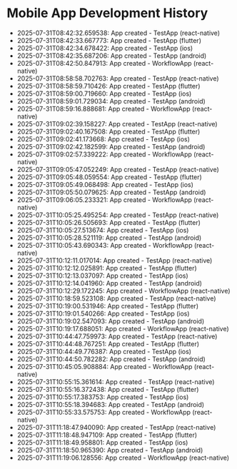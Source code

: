 # Mobile App Development History

- 2025-07-31T08:42:32.659538: App created - TestApp (react-native)
- 2025-07-31T08:42:33.667773: App created - TestApp (flutter)
- 2025-07-31T08:42:34.678422: App created - TestApp (ios)
- 2025-07-31T08:42:35.687206: App created - TestApp (android)
- 2025-07-31T08:42:50.847913: App created - WorkflowApp (react-native)
- 2025-07-31T08:58:58.702763: App created - TestApp (react-native)
- 2025-07-31T08:58:59.710426: App created - TestApp (flutter)
- 2025-07-31T08:59:00.719660: App created - TestApp (ios)
- 2025-07-31T08:59:01.729034: App created - TestApp (android)
- 2025-07-31T08:59:16.888681: App created - WorkflowApp (react-native)
- 2025-07-31T09:02:39.158227: App created - TestApp (react-native)
- 2025-07-31T09:02:40.167508: App created - TestApp (flutter)
- 2025-07-31T09:02:41.173668: App created - TestApp (ios)
- 2025-07-31T09:02:42.182599: App created - TestApp (android)
- 2025-07-31T09:02:57.339222: App created - WorkflowApp (react-native)
- 2025-07-31T09:05:47.052249: App created - TestApp (react-native)
- 2025-07-31T09:05:48.059554: App created - TestApp (flutter)
- 2025-07-31T09:05:49.068498: App created - TestApp (ios)
- 2025-07-31T09:05:50.079625: App created - TestApp (android)
- 2025-07-31T09:06:05.233321: App created - WorkflowApp (react-native)
- 2025-07-31T10:05:25.495254: App created - TestApp (react-native)
- 2025-07-31T10:05:26.505693: App created - TestApp (flutter)
- 2025-07-31T10:05:27.513674: App created - TestApp (ios)
- 2025-07-31T10:05:28.521119: App created - TestApp (android)
- 2025-07-31T10:05:43.690343: App created - WorkflowApp (react-native)
- 2025-07-31T10:12:11.017014: App created - TestApp (react-native)
- 2025-07-31T10:12:12.025891: App created - TestApp (flutter)
- 2025-07-31T10:12:13.037097: App created - TestApp (ios)
- 2025-07-31T10:12:14.041960: App created - TestApp (android)
- 2025-07-31T10:12:29.172245: App created - WorkflowApp (react-native)
- 2025-07-31T10:18:59.523108: App created - TestApp (react-native)
- 2025-07-31T10:19:00.531946: App created - TestApp (flutter)
- 2025-07-31T10:19:01.540266: App created - TestApp (ios)
- 2025-07-31T10:19:02.547093: App created - TestApp (android)
- 2025-07-31T10:19:17.688051: App created - WorkflowApp (react-native)
- 2025-07-31T10:44:47.759973: App created - TestApp (react-native)
- 2025-07-31T10:44:48.767251: App created - TestApp (flutter)
- 2025-07-31T10:44:49.776387: App created - TestApp (ios)
- 2025-07-31T10:44:50.782282: App created - TestApp (android)
- 2025-07-31T10:45:05.908884: App created - WorkflowApp (react-native)
- 2025-07-31T10:55:15.361614: App created - TestApp (react-native)
- 2025-07-31T10:55:16.372438: App created - TestApp (flutter)
- 2025-07-31T10:55:17.383753: App created - TestApp (ios)
- 2025-07-31T10:55:18.394683: App created - TestApp (android)
- 2025-07-31T10:55:33.575753: App created - WorkflowApp (react-native)
- 2025-07-31T11:18:47.940090: App created - TestApp (react-native)
- 2025-07-31T11:18:48.947109: App created - TestApp (flutter)
- 2025-07-31T11:18:49.958801: App created - TestApp (ios)
- 2025-07-31T11:18:50.965390: App created - TestApp (android)
- 2025-07-31T11:19:06.128556: App created - WorkflowApp (react-native)
